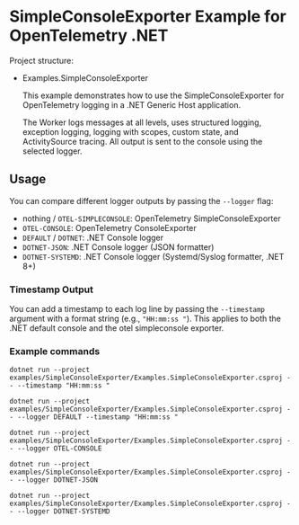 # SimpleConsoleExporter Example for OpenTelemetry .NET

Project structure:

* Examples.SimpleConsoleExporter

  This example demonstrates how to use the SimpleConsoleExporter for OpenTelemetry logging in a .NET Generic Host application.

  The Worker logs messages at all levels, uses structured logging, exception logging, logging with scopes, custom state, and ActivitySource tracing. All output is sent to the console using the selected logger.

## Usage

You can compare different logger outputs by passing the `--logger` flag:

- nothing / `OTEL-SIMPLECONSOLE`: OpenTelemetry SimpleConsoleExporter
- `OTEL-CONSOLE`: OpenTelemetry ConsoleExporter
- `DEFAULT` / `DOTNET`: .NET Console logger
- `DOTNET-JSON`: .NET Console logger (JSON formatter)
- `DOTNET-SYSTEMD`: .NET Console logger (Systemd/Syslog formatter, .NET 8+)

### Timestamp Output

You can add a timestamp to each log line by passing the `--timestamp` argument with a format string (e.g., `"HH:mm:ss "`). This applies to both the .NET default console and the otel simpleconsole exporter.

### Example commands

```
dotnet run --project examples/SimpleConsoleExporter/Examples.SimpleConsoleExporter.csproj -- --timestamp "HH:mm:ss "

dotnet run --project examples/SimpleConsoleExporter/Examples.SimpleConsoleExporter.csproj -- --logger DEFAULT --timestamp "HH:mm:ss "

dotnet run --project examples/SimpleConsoleExporter/Examples.SimpleConsoleExporter.csproj -- --logger OTEL-CONSOLE

dotnet run --project examples/SimpleConsoleExporter/Examples.SimpleConsoleExporter.csproj -- --logger DOTNET-JSON

dotnet run --project examples/SimpleConsoleExporter/Examples.SimpleConsoleExporter.csproj -- --logger DOTNET-SYSTEMD
```
